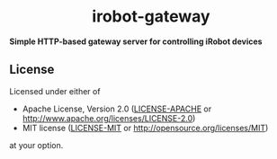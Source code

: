 <p align="center">
  <h1 align="center">irobot-gateway</h1>
</p>

**Simple HTTP-based gateway server for controlling iRobot devices**

## License

Licensed under either of

- Apache License, Version 2.0 ([LICENSE-APACHE](./LICENSE-APACHE) or <http://www.apache.org/licenses/LICENSE-2.0>)
- MIT license ([LICENSE-MIT](./LICENSE-MIT) or <http://opensource.org/licenses/MIT>)

at your option.
